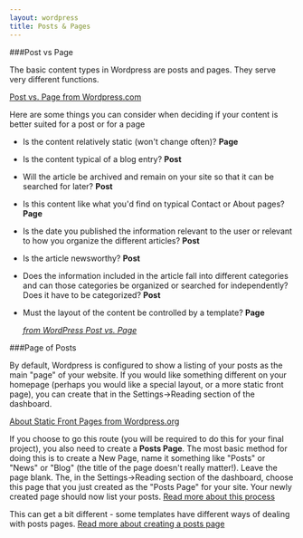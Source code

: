```yaml
---
layout: wordpress
title: Posts & Pages
---
```


###Post vs Page

The basic content types in Wordpress are posts and pages.  They serve very different functions.

[Post vs. Page from Wordpress.com](https://en.support.wordpress.com/post-vs-page/)

Here are some things you can consider when deciding if your content is better suited for a post or for a page

- Is the content relatively static (won't change often)?  **Page**
- Is the content typical of a blog entry? **Post**	 
- Will the article be archived and remain on your site so that it can be searched for later? **Post**
- Is this content like what you'd find on typical Contact or About pages? **Page**
- Is the date you published the information relevant to the user or relevant to how you organize the different articles? **Post** 
- Is the article newsworthy? **Post**
- Does the information included in the article fall into different categories and can those categories be organized or searched for independently? Does it have to be categorized? **Post**
- Must the layout of the content be controlled by a template?  **Page**
  
  *[from WordPress Post vs. Page](http://spot.pcc.edu/~gkerr/cas181w/cas181w-tips.shtml#postpage)*

###Page of Posts

By default, Wordpress is configured to show a listing of your posts as the main "page" of your website.  If you would like something different on your homepage (perhaps you would like a special layout, or a more static front page), you can create that in the Settings->Reading section of the dashboard.

[About Static Front Pages from Wordpress.org](https://codex.wordpress.org/Creating_a_Static_Front_Page)

If you choose to go this route (you will be required to do this for your final project), you also need to create a **Posts Page**.  The most basic method for doing this is to create a New Page, name it something like "Posts" or "News" or "Blog" (the title of the page doesn't really matter!).  Leave the page blank.  The, in the Settings->Reading section of the dashboard, choose this page that you just created as the "Posts Page" for your site.  Your newly created page should now list your posts.  [Read more about this process](https://en.support.wordpress.com/pages/front-page/)

This can get a bit different - some templates have different ways of dealing with posts pages.  [Read more about creating a posts page](http://www.wpbeginner.com/wp-tutorials/how-to-create-a-separate-page-for-blog-posts-in-wordpress/)